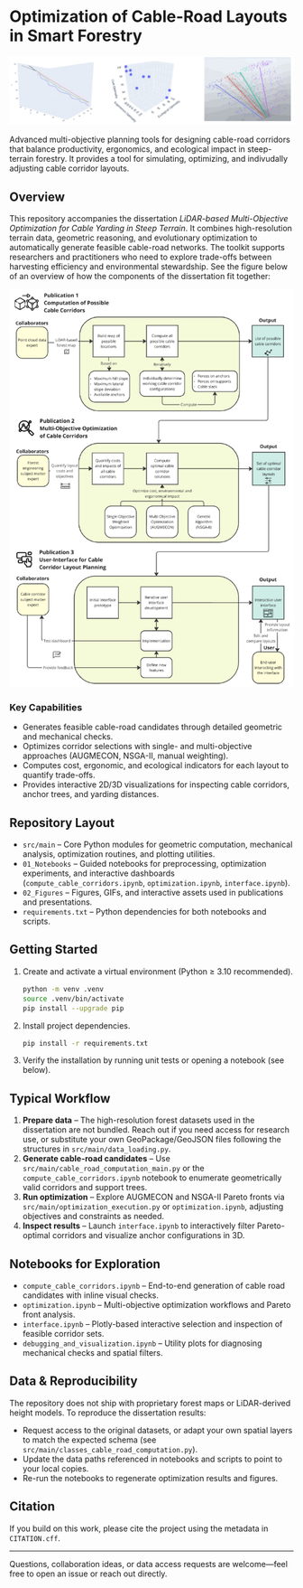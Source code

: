 # Optimization of Cable-Road Layouts in Smart Forestry

![Main components](02_Figures/Presentation%20Figures/three_components_figure.png)

Advanced multi-objective planning tools for designing cable-road corridors that balance productivity, ergonomics, and ecological impact in steep-terrain forestry. It provides a tool for simulating, optimizing, and indivudally adjusting cable corridor layouts.

## Overview

This repository accompanies the dissertation *LiDAR-based Multi-Objective Optimization for Cable Yarding in Steep Terrain*. It combines high-resolution terrain data, geometric reasoning, and evolutionary optimization to automatically generate feasible cable-road networks. The toolkit supports researchers and practitioners who need to explore trade-offs between harvesting efficiency and environmental stewardship. See the figure below of an overview of how the components of the dissertation fit together:

![Dissertation components](02_Figures/Presentation%20Figures/dissertation_components.png)

### Key Capabilities

- Generates feasible cable-road candidates through detailed geometric and mechanical checks.
- Optimizes corridor selections with single- and multi-objective approaches (AUGMECON, NSGA-II, manual weighting).
- Computes cost, ergonomic, and ecological indicators for each layout to quantify trade-offs.
- Provides interactive 2D/3D visualizations for inspecting cable corridors, anchor trees, and yarding distances.

## Repository Layout

- `src/main` – Core Python modules for geometric computation, mechanical analysis, optimization routines, and plotting utilities.
- `01_Notebooks` – Guided notebooks for preprocessing, optimization experiments, and interactive dashboards (`compute_cable_corridors.ipynb`, `optimization.ipynb`, `interface.ipynb`).
- `02_Figures` – Figures, GIFs, and interactive assets used in publications and presentations.
- `requirements.txt` – Python dependencies for both notebooks and scripts.

## Getting Started

1. Create and activate a virtual environment (Python ≥ 3.10 recommended).
   ```bash
   python -m venv .venv
   source .venv/bin/activate
   pip install --upgrade pip
   ```
2. Install project dependencies.
   ```bash
   pip install -r requirements.txt
   ```
3. Verify the installation by running unit tests or opening a notebook (see below).

## Typical Workflow

1. **Prepare data** – The high-resolution forest datasets used in the dissertation are not bundled. Reach out if you need access for research use, or substitute your own GeoPackage/GeoJSON files following the structures in `src/main/data_loading.py`.
2. **Generate cable-road candidates** – Use `src/main/cable_road_computation_main.py` or the `compute_cable_corridors.ipynb` notebook to enumerate geometrically valid corridors and support trees.
3. **Run optimization** – Explore AUGMECON and NSGA-II Pareto fronts via `src/main/optimization_execution.py` or `optimization.ipynb`, adjusting objectives and constraints as needed.
4. **Inspect results** – Launch `interface.ipynb` to interactively filter Pareto-optimal corridors and visualize anchor configurations in 3D.

## Notebooks for Exploration

- `compute_cable_corridors.ipynb` – End-to-end generation of cable road candidates with inline visual checks.
- `optimization.ipynb` – Multi-objective optimization workflows and Pareto front analysis.
- `interface.ipynb` – Plotly-based interactive selection and inspection of feasible corridor sets.
- `debugging_and_visualization.ipynb` – Utility plots for diagnosing mechanical checks and spatial filters.

## Data & Reproducibility

The repository does not ship with proprietary forest maps or LiDAR-derived height models. To reproduce the dissertation results:

- Request access to the original datasets, or adapt your own spatial layers to match the expected schema (see `src/main/classes_cable_road_computation.py`).
- Update the data paths referenced in notebooks and scripts to point to your local copies.
- Re-run the notebooks to regenerate optimization results and figures.

## Citation

If you build on this work, please cite the project using the metadata in `CITATION.cff`.

---

Questions, collaboration ideas, or data access requests are welcome—feel free to open an issue or reach out directly.
